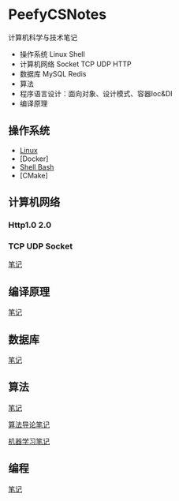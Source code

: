 # PeefyCSNotes

计算机科学与技术笔记

* 操作系统 Linux Shell
* 计算机网络 Socket TCP UDP HTTP
* 数据库 MySQL Redis
* 算法
* 程序语言设计：面向对象、设计模式、容器Ioc&DI
* 编译原理

## 操作系统

* [Linux](https://github.com/Peefy/PeefyCSNotes/blob/master/README_OS.md)
* [Docker]
* [Shell Bash](https://github.com/Peefy/PeefyCSNotes/blob/master/README_SHELL.md)
* [CMake]

## 计算机网络

### Http1.0 2.0
### TCP UDP Socket

[笔记](https://github.com/Peefy/PeefyCSNotes/blob/master/README_NETWORK.md)

## 编译原理 

[笔记](https://github.com/Peefy/PeefyCSNotes/blob/master/README_COMPILE.md)
 
## 数据库 

[笔记](https://github.com/Peefy/PeefyCSNotes/blob/master/README_DATABASE.md)

## 算法 

[笔记](https://github.com/Peefy/PeefyCSNotes/blob/master/README_ALGORITHM.md)

[算法导论笔记](https://github.com/Peefy/IntroductionToAlgorithm.Python)

[机器学习笔记](https://github.com/Peefy/StatisticalLearningMethod.Python/tree/master/src)

## 编程 

[笔记](https://github.com/Peefy/PeefyCSNotes/blob/master/README_CODING.md)
